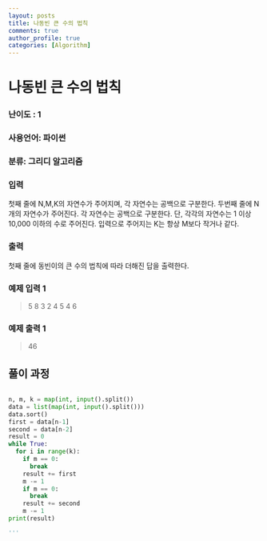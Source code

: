```yaml
---
layout: posts
title: 나동빈 큰 수의 법칙
comments: true
author_profile: true
categories: [Algorithm]
---
```


# 나동빈 큰 수의 법칙
### 난이도 : 1
### 사용언어: 파이썬
### 분류: 그리디 알고리즘



### 입력
첫째 줄에 N,M,K의 자연수가 주어지며, 각 자연수는 공백으로 구분한다.
두번째 줄에 N개의 자연수가 주어진다. 각 자연수는 공백으로 구분한다. 단, 각각의 자연수는 1 이상 10,000 이하의 수로 주어진다.
입력으로 주어지는 K는 항상 M보다 작거나 같다.
### 출력
첫째 줄에 동빈이의 큰 수의 법칙에 따라 더해진 답을 출력한다.
### 예제 입력 1 
> 5 8 3
> 2 4 5 4 6
### 예제 출력 1
> 46


## 풀이 과정

```python

n, m, k = map(int, input().split())
data = list(map(int, input().split()))
data.sort()
first = data[n-1]
second = data[n-2]
result = 0
while True:
  for i in range(k):
    if m == 0:
      break
    result += first
    m -= 1
    if m == 0:
      break
    result += second
    m -= 1
print(result)

'''
